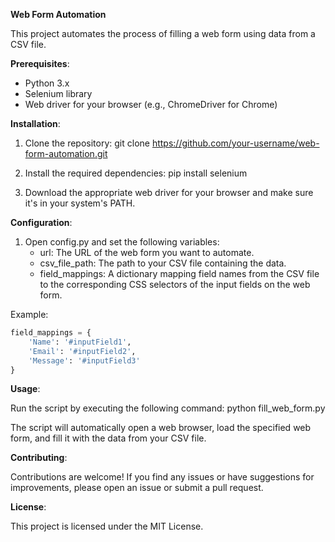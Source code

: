 **Web Form Automation**

This project automates the process of filling a web form using data from a CSV file.

**Prerequisites**:

- Python 3.x
- Selenium library
- Web driver for your browser (e.g., ChromeDriver for Chrome)

**Installation**:

1. Clone the repository:
   git clone https://github.com/your-username/web-form-automation.git

2. Install the required dependencies:
   pip install selenium

3. Download the appropriate web driver for your browser and make sure it's in your system's PATH.

**Configuration**:

1. Open config.py and set the following variables:
   - url: The URL of the web form you want to automate.
   - csv_file_path: The path to your CSV file containing the data.
   - field_mappings: A dictionary mapping field names from the CSV file to the corresponding CSS selectors of the input fields on the web form.

Example:
```python
field_mappings = {
    'Name': '#inputField1',
    'Email': '#inputField2',
    'Message': '#inputField3'
}
```

**Usage**:

Run the script by executing the following command:
python fill_web_form.py

The script will automatically open a web browser, load the specified web form, and fill it with the data from your CSV file.

**Contributing**:

Contributions are welcome! If you find any issues or have suggestions for improvements, please open an issue or submit a pull request.

**License**:

This project is licensed under the MIT License. 
